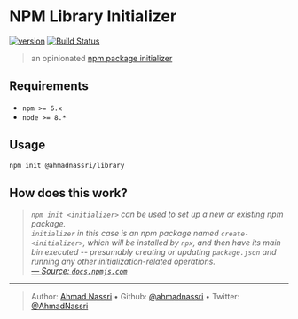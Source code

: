 # NPM Library Initializer

[![version][npm-image]][npm-url] [![Build Status][circle-image]][circle-url]

> an opinionated [npm package initializer][npm/init]

## Requirements

- `npm >= 6.x`
- `node >= 8.*`

## Usage

```bash
npm init @ahmadnassri/library
```

## How does this work?

> _`npm init <initializer>` can be used to set up a new or existing npm package._  
> _`initializer` in this case is an npm package named `create-<initializer>`, which will be installed by `npx`, and then have its main bin executed -- presumably creating or updating `package.json` and running any other initialization-related operations._  
> _[&mdash; Source: `docs.npmjs.com`][npm/init]_

---
> Author: [Ahmad Nassri](https://www.ahmadnassri.com/) &bull; 
> Github: [@ahmadnassri](https://github.com/ahmadnassri) &bull; 
> Twitter: [@AhmadNassri](https://twitter.com/AhmadNassri)

[circle-url]: https://circleci.com/gh/ahmadnassri/node-create
[circle-image]: https://img.shields.io/circleci/project/github/ahmadnassri/node-create/master.svg?style=for-the-badge&logo=circleci

[npm-url]: https://www.npmjs.com/package/@ahmadnassri/create-library
[npm-image]: https://img.shields.io/npm/v/@ahmadnassri/create-library.svg?style=for-the-badge&logo=npm

[npm/init]: https://docs.npmjs.com/cli/init#description
